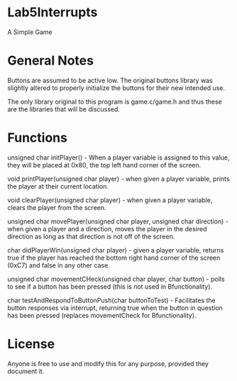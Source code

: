 Lab5Interrupts
==============

A Simple Game

General Notes
=============
Buttons are assumed to be active low. The original buttons library was slightly altered to properly initialize the buttons
for their new intended use.

The only library original to this program is game.c/game.h and thus these are the libraries that will be discussed.

Functions
=========

unsigned char initPlayer() - When a player variable is assigned to this value, they will be placed at 0x80, the top left
hand corner of the screen.

void printPlayer(unsigned char player) - when given a player variable, prints the player at their current location.

void clearPlayer(unsigned char player) - when given a player variable, clears the player from the screen.

unsigned char movePlayer(unsigned char player, unsigned char direction) - when given a player and a direction,
moves the player in the desired direction as long as that direction is not off of the screen.

char didPlayerWin(unsigned char player) - given a player variable, returns true if the player has reached the bottom
right hand corner of the screen (0xC7) and false in any other case.

unsigned char movementCHeck(unsigned char player, char button) - polls to see if a button has been pressed (this is not
used in Bfunctionality).

char testAndRespondToButtonPush(char buttonToTest) - Facilitates the button responses via interrupt, returning
true when the button in question has been pressed (replaces movementCheck for Bfunctionality).


License
=======
Anyone is free to use and modify this for any purpose, provided they document it.
